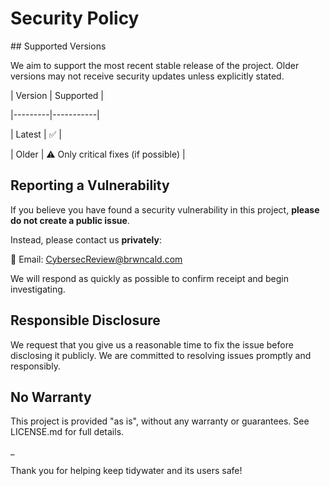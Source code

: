 # Security Policy 

##️ Supported Versions 

We aim to support the most recent stable release of the project. Older versions may not receive security updates unless explicitly stated. 

| Version | Supported | 

|---------|-----------| 

| Latest  | ✅                                   | 

| Older   | ⚠️ Only critical fixes (if possible) | 

 

## Reporting a Vulnerability 

If you believe you have found a security vulnerability in this project, **please do not create a public issue**. 

Instead, please contact us **privately**: 

📧 Email: CybersecReview@brwncald.com 

We will respond as quickly as possible to confirm receipt and begin investigating. 

 

## Responsible Disclosure 

We request that you give us a reasonable time to fix the issue before disclosing it publicly. We are committed to resolving issues promptly and responsibly. 

 

## No Warranty 

This project is provided "as is", without any warranty or guarantees. See LICENSE.md for full details. 

_ 

Thank you for helping keep tidywater and its users safe!
